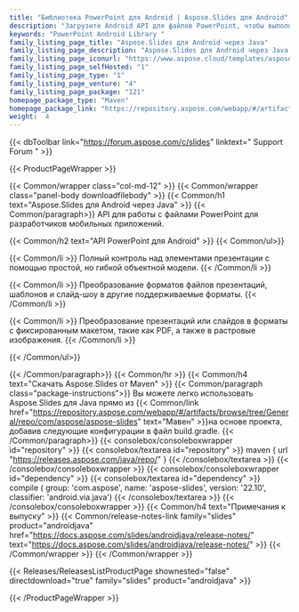 ```yaml
---
title: "Библиотека PowerPoint для Android | Aspose.Slides для Android"
description: "Загрузите Android API для файлов PowerPoint, чтобы выполнять широкий спектр задач по обработке презентаций, включая чтение, запись, изменение, слияние, разделение, преобразование и управление презентациями без какой-либо зависимости от Microsoft PowerPoint."
keywords: "PowerPoint Android Library "
family_listing_page_title: "Aspose.Slides для Android через Java"
family_listing_page_description: "Aspose.Slides для Android через Java — это API для работы с файлами PowerPoint для разработчиков мобильных приложений. Разработчики Android могут выполнять широкий спектр задач по обработке презентаций, включая чтение, запись, манипулирование и преобразование презентаций PowerPoint. Это автономный Android API для презентаций, поэтому он не зависит ни от какого другого продукта, включая Microsoft PowerPoint."
family_listing_page_iconurl: "https://www.aspose.cloud/templates/aspose/App_Themes/V3/images/slides/272x272/aspose_slides-for-android-min.png"
family_listing_page_selfHosted: "1"
family_listing_page_type: "1"
family_listing_page_venture: "4"
family_listing_page_package: "121"
homepage_package_type: "Maven"
homepage_package_link: "https://repository.aspose.com/webapp/#/artifacts/browse/tree/General/repo/com/aspose/aspose-slides"
weight:  4
---
```


{{< dbToolbar link="https://forum.aspose.com/c/slides" linktext=" Support Forum " >}}


{{< ProductPageWrapper >}}

<!-- ProductPageContent-->
{{< Common/wrapper class="col-md-12" >}}
{{< Common/wrapper class="panel-body downloadfilebody" >}}
{{< Common/h1 text="Aspose.Slides для Android через Java" >}}
{{< Common/paragraph>}}
API для работы с файлами PowerPoint для разработчиков мобильных приложений.

{{< Common/h2 text="API PowerPoint для Android"  >}}
 {{< Common/ul>}}
 
   {{< Common/li >}} Полный контроль над элементами презентации с помощью простой, но гибкой объектной модели. {{< /Common/li >}}

   {{< Common/li >}} Преобразование форматов файлов презентаций, шаблонов и слайд-шоу в другие поддерживаемые форматы. {{< /Common/li >}}

   {{< Common/li >}} Преобразование презентаций или слайдов в форматы с фиксированным макетом, такие как PDF, а также в растровые изображения. {{< /Common/li >}}

 {{< /Common/ul>}}


{{< /Common/paragraph>}}
{{< Common/hr >}}
{{< Common/h4 text="Скачать Aspose.Slides от Maven"  >}}
{{< Common/paragraph class="package-instructions">}}
Вы можете легко использовать Aspose.Slides для Java прямо из
{{< Common/link href="https://repository.aspose.com/webapp/#/artifacts/browse/tree/General/repo/com/aspose/aspose-slides" text="Мавен"  >}}на основе проекта, добавив следующие конфигурации в файл build.gradle.
 {{< /Common/paragraph>}}
{{< consolebox/consoleboxwrapper id="repository" >}}
{{< consolebox/textarea id="repository" >}}
 maven {
    url "https://releases.aspose.com/java/repo/" } {{< /consolebox/textarea >}}
{{< /consolebox/consoleboxwrapper >}}
{{< consolebox/consoleboxwrapper id="dependency" >}}
{{< consolebox/textarea id="dependency" >}} compile (
        group: 'com.aspose',
        name: 'aspose-slides',
        version: '22.10',
        classifier: 'android.via.java') {{< /consolebox/textarea >}}
{{< /consolebox/consoleboxwrapper >}}
{{< Common/h4 text="Примечания к выпуску"  >}}
{{< Common/release-notes-link family="slides" product="androidjava" href="https://docs.aspose.com/slides/androidjava/release-notes/" text="https://docs.aspose.com/slides/androidjava/release-notes/"  >}}
{{< /Common/wrapper >}}
{{< /Common/wrapper >}}

<!-- /ProductPageContent-->



<!-- ReleasesListProductPage-->
   {{< Releases/ReleasesListProductPage shownested="false"  directdownload="true" family="slides" product="androidjava" >}}
<!-- /ReleasesListProductPage-->

{{< /ProductPageWrapper >}}


